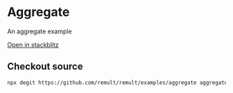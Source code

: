 # Aggregate

An aggregate example

[Open in stackblitz](https://stackblitz.com/github/remult/remult/tree/main/examples/aggregate)

## Checkout source

```sh
npx degit https://github.com/remult/remult/examples/aggregate aggregate
```
